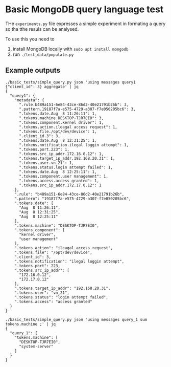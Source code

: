 # Basic MongoDB query language test 

THe `experiments.py` file expresses a simple experiment in formating a query so tha tthe resuls can be analysed. 

To use this you need to 

1. install MongoDB locally with `sudo apt install mongodb`
2. run `./test_data/populate.py`

## Example outputs 

<!-- ```
./experiment.py json 'using messages query1 client_id is 3 and tokens.machine is "DESKTOP-TJR7EI0" and tokens.action like "ileagal.*"' | jq
[
  {
    "rule": "b489a151-6e84-43ce-86d2-40e21791b26b",
    "pattern": "19187f7a-e575-4729-a307-f7e050205bc6",
    "tokens": {
      "date": "Aug  8 11:26:11",
      "machine": "DESKTOP-TJR7EI0",
      "component": "kernel driver",
      "action": "ileagal access request",
      "file": "/opt/dev/device"
    },
    "client_id": 3
  }
]
``` -->

```
./basic_tests/simple_query.py json 'using messages query1 {"client_id": 3} aggregate' | jq
{
  "query1": {
    "metadata": {
      ".rule.b489a151-6e84-43ce-86d2-40e21791b26b": 3,
      ".pattern.19187f7a-e575-4729-a307-f7e050205bc6": 3,
      ".tokens.date.Aug  8 11:26:11": 1,
      ".tokens.machine.DESKTOP-TJR7EI0": 3,
      ".tokens.component.kernel driver": 1,
      ".tokens.action.ileagal access request": 1,
      ".tokens.file./opt/dev/device": 1,
      ".client_id.3": 3,
      ".tokens.date.Aug  8 12:31:25": 1,
      ".tokens.notification.ilegal loggin attempt": 1,
      ".tokens.port.223": 1,
      ".tokens.src_ip_addr.172.16.0.12": 1,
      ".tokens.target_ip_addr.192.168.20.31": 1,
      ".tokens.user.vn_21": 1,
      ".tokens.status.login attempt failed": 1,
      ".tokens.date.Aug  8 12:25:11": 1,
      ".tokens.component.user management": 1,
      ".tokens.access.access granted": 1,
      ".tokens.src_ip_addr.172.17.0.12": 1
    },
    ".rule": "b489a151-6e84-43ce-86d2-40e21791b26b",
    ".pattern": "19187f7a-e575-4729-a307-f7e050205bc6",
    ".tokens.date": [
      "Aug  8 11:26:11",
      "Aug  8 12:31:25",
      "Aug  8 12:25:11"
    ],
    ".tokens.machine": "DESKTOP-TJR7EI0",
    ".tokens.component": [
      "kernel driver",
      "user management"
    ],
    ".tokens.action": "ileagal access request",
    ".tokens.file": "/opt/dev/device",
    ".client_id": 3,
    ".tokens.notification": "ilegal loggin attempt",
    ".tokens.port": 223,
    ".tokens.src_ip_addr": [
      "172.16.0.12",
      "172.17.0.12"
    ],
    ".tokens.target_ip_addr": "192.168.20.31",
    ".tokens.user": "vn_21",
    ".tokens.status": "login attempt failed",
    ".tokens.access": "access granted"
  }
}
```

```
./basic_tests/simple_query.py json 'using messages query_1 sum tokens.machine ;' | jq
{
  "query_1": {
    "tokens.machine": [
      "DESKTOP-TJR7EI0",
      "system-server"
    ]
  }
}
```
